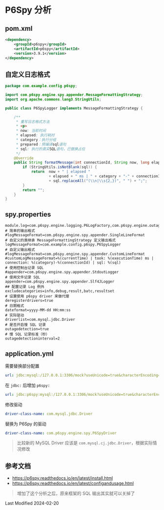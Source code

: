 # P6Spy 分析

## pom.xml

```xml
<dependency>
    <groupId>p6spy</groupId>
    <artifactId>p6spy</artifactId>
    <version>3.9.1</version>
</dependency>
```

## 自定义日志格式

```java
package com.example.config.p6spy;

import com.p6spy.engine.spy.appender.MessageFormattingStrategy;
import org.apache.commons.lang3.StringUtils;

public class P6SpyLogger implements MessageFormattingStrategy {

    /**
     * 重写日志格式方法
     * <p>
     * now: 当前时间
     * elapsed: 执行耗时
     * category：执行分组
     * prepared：预编译sql语句
     * sql: 执行的真实SQL语句，已替换占位
     */
    @Override
    public String formatMessage(int connectionId, String now, long elapsed, String category, String prepared, String sql, String url) {
        if (StringUtils.isNotBlank(sql)) {
            return  now + " | elapsed "
                    + elapsed + " ms | " + category + "-" + connectionId + "\n"
                    + sql.replaceAll("(\\n|\\s{2,})", " ") + ";";
        }
        return "";
    }
}
```

## spy.properties

```properties
module.log=com.p6spy.engine.logging.P6LogFactory,com.p6spy.engine.outage.P6OutageFactory
# 简单的输出格式
#logMessageFormat=com.p6spy.engine.spy.appender.SingleLineFormat
# 自定义的类继承 MessageFormattingStrategy 定义输出格式
logMessageFormat=com.example.config.p6spy.P6SpyLogger
# 自定义输出格式
#logMessageFormat=com.p6spy.engine.spy.appender.CustomLineFormat
#customLogMessageFormat=%(currentTime) | took: %(executionTime) ms | connection: %(category)-%(connectionId) | sql: %(sql)
# 使用控制台记录 SQL
#appender=com.p6spy.engine.spy.appender.StdoutLogger
# 使用文件记录 SQL
appender=com.p6spy.engine.spy.appender.Slf4JLogger
## 配置记录 Log 例外
excludecategories=info,debug,result,batc,resultset
# 设置使用 p6spy driver 来做代理
deregisterdrivers=true
# 日期格式
dateformat=yyyy-MM-dd HH:mm:ss
# 实际驱动
driverlist=com.mysql.jdbc.Driver
# 是否开启慢 SQL 记录
outagedetection=true
# 慢 SQL 记录标准（秒）
outagedetectioninterval=2
```

## application.yml

需要替换部分配置

```yaml
url: jdbc:mysql:/127.0.0.1:3306/mock?useUnicode=true&characterEncoding=utf-8&autoReconnect=true&tinyInt1isBit=false
```

在 `jdbc:` 后增加 `p6spy:`

```yaml
url: jdbc:p6spy:mysql:/127.0.0.1:3306/mock?useUnicode=true&characterEncoding=utf-8&autoReconnect=true&tinyInt1isBit=false
```

修改驱动

```yaml
driver-class-name: com.mysql.jdbc.Driver
```

替换为 P6Spy 的驱动

```yaml
driver-class-name: com.p6spy.engine.spy.P6SpyDriver
```

> 比较新的 MySQL Driver 应该是 `com.mysql.cj.jdbc.Driver`，根据实际情况修改

## 参考文档

- https://p6spy.readthedocs.io/en/latest/install.html
- https://p6spy.readthedocs.io/en/latest/configandusage.html

> 增加了这个分析之后，原来框架的 SQL 输出其实就可以关掉了

Last Modified 2024-02-20
